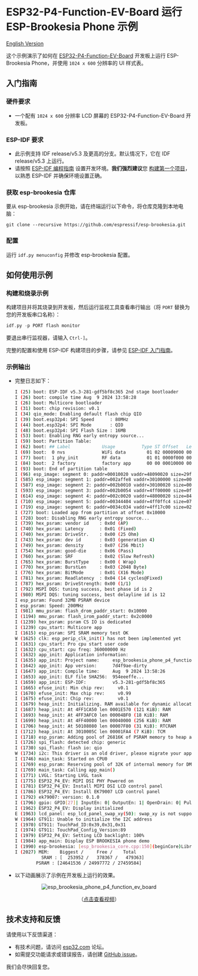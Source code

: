 # ESP32-P4-Function-EV-Board 运行 ESP-Brookesia Phone 示例

[English Version](./README.md)

这个示例演示了如何在 [ESP32-P4-Function-EV-Board](https://docs.espressif.com/projects/esp-dev-kits/zh_CN/latest/esp32p4/esp32-p4-function-ev-board/index.html) 开发板上运行 ESP-Brookesia Phone，并使用 `1024 x 600` 分辨率的 UI 样式表。

## 入门指南

### 硬件要求

* 一个配有 `1024 x 600` 分辨率 LCD 屏幕的 ESP32-P4-Function-EV-Board 开发板。

### ESP-IDF 要求

- 此示例支持 IDF release/v5.3 及更高的分支。默认情况下，它在 IDF release/v5.3 上运行。
- 请按照 [ESP-IDF 编程指南](https://docs.espressif.com/projects/esp-idf/zh_CN/latest/esp32/get-started/index.html) 设置开发环境。**我们强烈建议**您 [构建第一个项目](https://docs.espressif.com/projects/esp-idf/zh_CN/latest/esp32/get-started/index.html#build-your-first-project)，以熟悉 ESP-IDF 并确保环境设置正确。

### 获取 esp-brookesia 仓库

要从 esp-brookesia 示例开始，请在终端运行以下命令，将仓库克隆到本地电脑：

```
git clone --recursive https://github.com/espressif/esp-brookesia.git
```

### 配置

  运行 ``idf.py menuconfig`` 并修改 esp-brookesia 配置。

## 如何使用示例

### 构建和烧录示例

构建项目并将其烧录到开发板，然后运行监视工具查看串行输出（将 `PORT` 替换为您的开发板串口名称）：

```c
idf.py -p PORT flash monitor
```

要退出串行监视器，请输入 ``Ctrl-]``。

完整的配置和使用 ESP-IDF 构建项目的步骤，请参见 [ESP-IDF 入门指南](https://docs.espressif.com/projects/esp-idf/zh_CN/latest/get-started/index.html)。

### 示例输出

- 完整日志如下：

    ```bash
    I (25) boot: ESP-IDF v5.3-281-gdf5bf8c365 2nd stage bootloader
    I (26) boot: compile time Aug  9 2024 13:58:28
    I (26) boot: Multicore bootloader
    I (31) boot: chip revision: v0.1
    I (34) qio_mode: Enabling default flash chip QIO
    I (39) boot.esp32p4: SPI Speed      : 80MHz
    I (44) boot.esp32p4: SPI Mode       : QIO
    I (48) boot.esp32p4: SPI Flash Size : 16MB
    I (53) boot: Enabling RNG early entropy source...
    I (59) boot: Partition Table:
    I (62) boot: ## Label            Usage          Type ST Offset   Length
    I (69) boot:  0 nvs              WiFi data        01 02 00009000 00006000
    I (77) boot:  1 phy_init         RF data          01 01 0000f000 00001000
    I (84) boot:  2 factory          factory app      00 00 00010000 00f00000
    I (93) boot: End of partition table
    I (96) esp_image: segment 0: paddr=00010020 vaddr=48090020 size=29ffc0h (2752448) map
    I (585) esp_image: segment 1: paddr=002affe8 vaddr=30100000 size=00020h (    32) load
    I (587) esp_image: segment 2: paddr=002b0010 vaddr=30100020 size=0003ch (    60) load
    I (593) esp_image: segment 3: paddr=002b0054 vaddr=4ff00000 size=0ffc4h ( 65476) load
    I (614) esp_image: segment 4: paddr=002c0020 vaddr=48000020 size=843dch (541660) map
    I (710) esp_image: segment 5: paddr=00344404 vaddr=4ff0ffc4 size=07c28h ( 31784) load
    I (719) esp_image: segment 6: paddr=0034c034 vaddr=4ff17c00 size=02c84h ( 11396) load
    I (727) boot: Loaded app from partition at offset 0x10000
    I (728) boot: Disabling RNG early entropy source...
    I (739) hex_psram: vendor id    : 0x0d (AP)
    I (740) hex_psram: Latency      : 0x01 (Fixed)
    I (740) hex_psram: DriveStr.    : 0x00 (25 Ohm)
    I (743) hex_psram: dev id       : 0x03 (generation 4)
    I (749) hex_psram: density      : 0x07 (256 Mbit)
    I (754) hex_psram: good-die     : 0x06 (Pass)
    I (760) hex_psram: SRF          : 0x02 (Slow Refresh)
    I (765) hex_psram: BurstType    : 0x00 ( Wrap)
    I (770) hex_psram: BurstLen     : 0x03 (2048 Byte)
    I (776) hex_psram: BitMode      : 0x01 (X16 Mode)
    I (781) hex_psram: Readlatency  : 0x04 (14 cycles@Fixed)
    I (787) hex_psram: DriveStrength: 0x00 (1/1)
    I (792) MSPI DQS: tuning success, best phase id is 2
    I (980) MSPI DQS: tuning success, best delayline id is 12
    I esp_psram: Found 32MB PSRAM device
    I esp_psram: Speed: 200MHz
    I (981) mmu_psram: flash_drom_paddr_start: 0x10000
    I (1194) mmu_psram: flash_irom_paddr_start: 0x2c0000
    I (1239) hex_psram: psram CS IO is dedicated
    I (1239) cpu_start: Multicore app
    I (1615) esp_psram: SPI SRAM memory test OK
    W (1625) clk: esp_perip_clk_init() has not been implemented yet
    I (1631) cpu_start: Pro cpu start user code
    I (1632) cpu_start: cpu freq: 360000000 Hz
    I (1632) app_init: Application information:
    I (1635) app_init: Project name:     esp_brookesia_phone_p4_function_ev_boa
    I (1642) app_init: App version:      7d4f9ae-dirty
    I (1647) app_init: Compile time:     Aug  9 2024 13:58:26
    I (1653) app_init: ELF file SHA256:  954eeeffe...
    I (1659) app_init: ESP-IDF:          v5.3-281-gdf5bf8c365
    I (1665) efuse_init: Min chip rev:     v0.1
    I (1670) efuse_init: Max chip rev:     v0.99
    I (1675) efuse_init: Chip rev:         v0.1
    I (1679) heap_init: Initializing. RAM available for dynamic allocation:
    I (1687) heap_init: At 4FF1CA50 len 0001E570 (121 KiB): RAM
    I (1693) heap_init: At 4FF3AFC0 len 00004BF0 (18 KiB): RAM
    I (1699) heap_init: At 4FF40000 len 00040000 (256 KiB): RAM
    I (1706) heap_init: At 50108080 len 00007F80 (31 KiB): RTCRAM
    I (1712) heap_init: At 3010005C len 00001FA4 (7 KiB): TCM
    I (1718) esp_psram: Adding pool of 26816K of PSRAM memory to heap allocator
    I (1726) spi_flash: detected chip: generic
    I (1730) spi_flash: flash io: qio
    W (1734) i2c: This driver is an old driver, please migrate your application code to adapt `driver/i2c_master.h`
    I (1746) main_task: Started on CPU0
    I (1769) esp_psram: Reserving pool of 32K of internal memory for DMA/internal allocations
    I (1769) main_task: Calling app_main()
    I (1771) LVGL: Starting LVGL task
    I (1775) ESP32_P4_EV: MIPI DSI PHY Powered on
    I (1781) ESP32_P4_EV: Install MIPI DSI LCD control panel
    I (1786) ESP32_P4_EV: Install EK79007 LCD control panel
    I (1792) ek79007: version: 0.1.0
    I (1796) gpio: GPIO[27]| InputEn: 0| OutputEn: 1| OpenDrain: 0| Pullup: 0| Pulldown: 0| Intr:0
    I (1962) ESP32_P4_EV: Display initialized
    E (1963) lcd_panel: esp_lcd_panel_swap_xy(50): swap_xy is not supported by this panel
    W (1964) GT911: Unable to initialize the I2C address
    I (1970) GT911: TouchPad_ID:0x39,0x31,0x31
    I (1974) GT911: TouchPad_Config_Version:89
    I (1979) ESP32_P4_EV: Setting LCD backlight: 100%
    I (1984) app_main: Display ESP BROOKESIA phone demo
    I (1990) esp-brookesia: [esp_brookesia_core.cpp:150](beginCore)Library version: 0.1.0
    I (2027) MEM:    Biggest /     Free /    Total
              SRAM : [  253952 /   378367 /   479363]
            PSRAM : [24641536 / 24997772 / 27459584]
    ```

- 以下动画展示了示例在开发板上运行的效果。

<p align="center">
<img src="https://dl.espressif.com/AE/esp-dev-kits/esp_ui_phone_p4_function_ev_board_1024_600_2.gif" alt ="esp_brookesia_phone_p4_function_ev_board">
</p>

<p align="center">
（<a href="https://dl.espressif.com/AE/esp-dev-kits/esp_ui_phone_demo_1024_600_compress.mp4">点击查看视频</a>）
</p>

## 技术支持和反馈

请使用以下反馈渠道：

- 有技术问题，请访问 [esp32.com](https://esp32.com/viewforum.php?f=35) 论坛。
- 如需提交功能请求或错误报告，请创建 [GitHub issue](https://github.com/espressif/esp-brookesia/issues)。

我们会尽快回复您。

